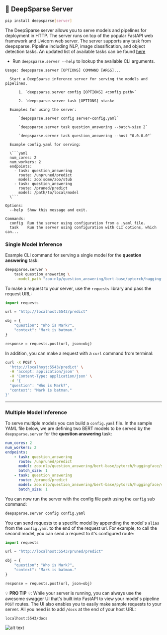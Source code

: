 ## 🔌 DeepSparse Server

```bash
pip install deepsparse[server]
```

The DeepSparse server allows you to serve models and pipelines for deployment in HTTP. The server runs on top of the popular FastAPI web framework and Uvicorn web server.
The server supports any task from deepsparse. Pipeline including NLP, image classification, and object detection tasks.
An updated list of available tasks can be found
[here](https://github.com/neuralmagic/deepsparse/blob/main/src/deepsparse/PIPELINES.md)

 - Run `deepsparse.server --help` to lookup the available CLI arguments.

```
Usage: deepsparse.server [OPTIONS] COMMAND [ARGS]...

  Start a DeepSparse inference server for serving the models and pipelines.

      1. `deepsparse.server config [OPTIONS] <config path>`

      2. `deepsparse.server task [OPTIONS] <task>

  Examples for using the server:

      `deepsparse.server config server-config.yaml`

      `deepsparse.server task question_answering --batch-size 2`

      `deepsparse.server task question_answering --host "0.0.0.0"`

  Example config.yaml for serving:

  \```yaml
  num_cores: 2
  num_workers: 2
  endpoints:
    - task: question_answering
      route: /unpruned/predict
      model: zoo:some/zoo/stub
    - task: question_answering
      route: /pruned/predict
      model: /path/to/local/model
  \```

Options:
  --help  Show this message and exit.

Commands:
  config  Run the server using configuration from a .yaml file.
  task    Run the server using configuration with CLI options, which can...
```

### Single Model Inference

Example CLI command for serving a single model for the **question answering** task:

```bash
deepsparse.server \
    task question_answering \
    --model_path "zoo:nlp/question_answering/bert-base/pytorch/huggingface/squad/12layer_pruned80_quant-none-vnni"
```

To make a request to your server, use the `requests` library and pass the request URL:

```python
import requests

url = "http://localhost:5543/predict"

obj = {
    "question": "Who is Mark?", 
    "context": "Mark is batman."
}

response = requests.post(url, json=obj)
```

In addition, you can make a request with a `curl` command from terminal:

```bash
curl -X POST \
  'http://localhost:5543/predict' \
  -H 'accept: application/json' \
  -H 'Content-Type: application/json' \
  -d '{
  "question": "Who is Mark?",
  "context": "Mark is batman."
}'
```
__ __
### Multiple Model Inference
To serve multiple models you can build a `config.yaml` file. 
In the sample YAML file below, we are defining two BERT models to be served by the `deepsparse.server` for the **question answering** task:

```yaml
num_cores: 2
num_workers: 2
endpoints:
    - task: question_answering
      route: /unpruned/predict
      model: zoo:nlp/question_answering/bert-base/pytorch/huggingface/squad/base-none
      batch_size: 1
    - task: question_answering
      route: /pruned/predict
      model: zoo:nlp/question_answering/bert-base/pytorch/huggingface/squad/12layer_pruned80_quant-none-vnni
      batch_size: 1
```
You can now run the server with the config file path using the `config` sub command:

```bash
deepsparse.server config config.yaml
```

You can send requests to a specific model by appending the model's `alias` from the `config.yaml` to the end of the request url. For example, to call the second model, you can send a request to it's configured route:

```python
import requests

url = "http://localhost:5543/pruned/predict"

obj = {
    "question": "Who is Mark?", 
    "context": "Mark is batman."
}

response = requests.post(url, json=obj)
```

💡 **PRO TIP** 💡: While your server is running, you can always use the awesome swagger UI that's built into FastAPI to view your model's pipeline `POST` routes.
The UI also enables you to easily make sample requests to your server.
All you need is to add `/docs` at the end of your host URL:

    localhost:5543/docs

![alt text](./img/swagger_ui.png)

